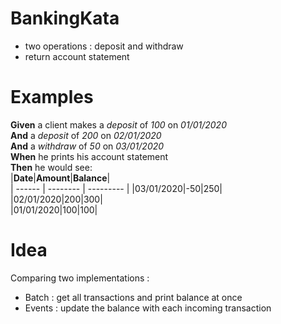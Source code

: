 # BankingKata
- two operations : deposit and withdraw
- return account statement

# Examples
**Given** a client makes a *deposit* of *100* on *01/01/2020*  
**And** a *deposit* of *200* on *02/01/2020*  
**And** a *withdraw* of *50* on *03/01/2020*  
**When** he prints his account statement  
**Then** he would see:  
|**Date**|**Amount**|**Balance**|  
| ------ | -------- | --------- |
|03/01/2020|-50|250|  
|02/01/2020|200|300|  
|01/01/2020|100|100|  

# Idea
Comparing two implementations :
- Batch : get all transactions and print balance at once 
- Events : update the balance with each incoming transaction
